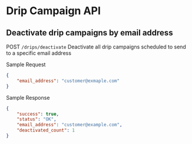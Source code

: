 # Drip Campaign API

## Deactivate drip campaigns by email address

POST `/drips/deactivate`
Deactivate all drip campaigns scheduled to send to a specific email address


Sample Request

```json
{
    "email_address": "customer@exmaple.com"
}
```

Sample Response

```json
{
    "success": true,
    "status": "OK",
    "email_address": "customer@example.com",
    "deactivated_count": 1
}
```
